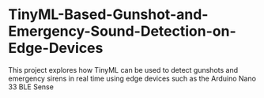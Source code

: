 # TinyML-Based-Gunshot-and-Emergency-Sound-Detection-on-Edge-Devices
This project explores how TinyML can be used to detect gunshots and emergency sirens in real time using edge devices such as the Arduino Nano 33 BLE Sense
